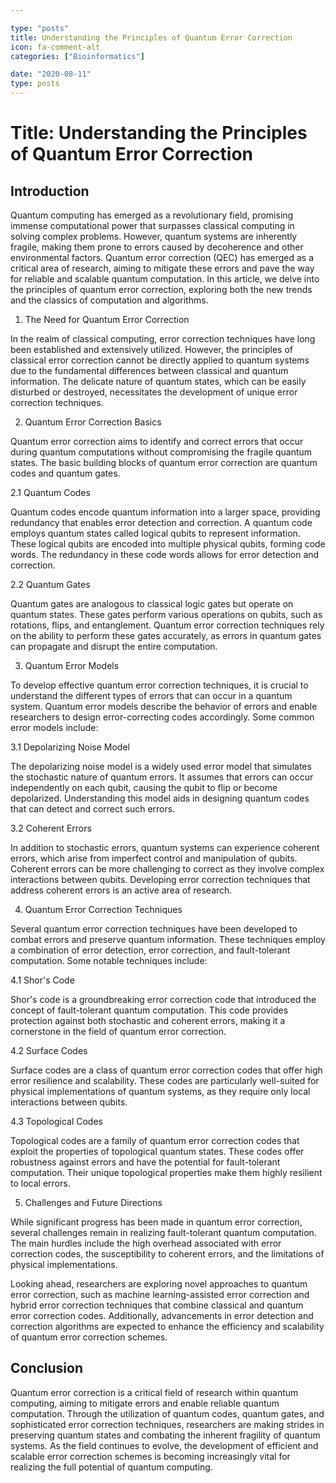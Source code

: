 ```yaml
---

type: "posts"
title: Understanding the Principles of Quantum Error Correction
icon: fa-comment-alt
categories: ["Bioinformatics"]

date: "2020-08-11"
type: posts
---
```





# Title: Understanding the Principles of Quantum Error Correction

## Introduction

Quantum computing has emerged as a revolutionary field, promising immense computational power that surpasses classical computing in solving complex problems. However, quantum systems are inherently fragile, making them prone to errors caused by decoherence and other environmental factors. Quantum error correction (QEC) has emerged as a critical area of research, aiming to mitigate these errors and pave the way for reliable and scalable quantum computation. In this article, we delve into the principles of quantum error correction, exploring both the new trends and the classics of computation and algorithms.

1. The Need for Quantum Error Correction

In the realm of classical computing, error correction techniques have long been established and extensively utilized. However, the principles of classical error correction cannot be directly applied to quantum systems due to the fundamental differences between classical and quantum information. The delicate nature of quantum states, which can be easily disturbed or destroyed, necessitates the development of unique error correction techniques.

2. Quantum Error Correction Basics

Quantum error correction aims to identify and correct errors that occur during quantum computations without compromising the fragile quantum states. The basic building blocks of quantum error correction are quantum codes and quantum gates.

2.1 Quantum Codes

Quantum codes encode quantum information into a larger space, providing redundancy that enables error detection and correction. A quantum code employs quantum states called logical qubits to represent information. These logical qubits are encoded into multiple physical qubits, forming code words. The redundancy in these code words allows for error detection and correction.

2.2 Quantum Gates

Quantum gates are analogous to classical logic gates but operate on quantum states. These gates perform various operations on qubits, such as rotations, flips, and entanglement. Quantum error correction techniques rely on the ability to perform these gates accurately, as errors in quantum gates can propagate and disrupt the entire computation.

3. Quantum Error Models

To develop effective quantum error correction techniques, it is crucial to understand the different types of errors that can occur in a quantum system. Quantum error models describe the behavior of errors and enable researchers to design error-correcting codes accordingly. Some common error models include:

3.1 Depolarizing Noise Model

The depolarizing noise model is a widely used error model that simulates the stochastic nature of quantum errors. It assumes that errors can occur independently on each qubit, causing the qubit to flip or become depolarized. Understanding this model aids in designing quantum codes that can detect and correct such errors.

3.2 Coherent Errors

In addition to stochastic errors, quantum systems can experience coherent errors, which arise from imperfect control and manipulation of qubits. Coherent errors can be more challenging to correct as they involve complex interactions between qubits. Developing error correction techniques that address coherent errors is an active area of research.

4. Quantum Error Correction Techniques

Several quantum error correction techniques have been developed to combat errors and preserve quantum information. These techniques employ a combination of error detection, error correction, and fault-tolerant computation. Some notable techniques include:

4.1 Shor's Code

Shor's code is a groundbreaking error correction code that introduced the concept of fault-tolerant quantum computation. This code provides protection against both stochastic and coherent errors, making it a cornerstone in the field of quantum error correction.

4.2 Surface Codes

Surface codes are a class of quantum error correction codes that offer high error resilience and scalability. These codes are particularly well-suited for physical implementations of quantum systems, as they require only local interactions between qubits.

4.3 Topological Codes

Topological codes are a family of quantum error correction codes that exploit the properties of topological quantum states. These codes offer robustness against errors and have the potential for fault-tolerant computation. Their unique topological properties make them highly resilient to local errors.

5. Challenges and Future Directions

While significant progress has been made in quantum error correction, several challenges remain in realizing fault-tolerant quantum computation. The main hurdles include the high overhead associated with error correction codes, the susceptibility to coherent errors, and the limitations of physical implementations.

Looking ahead, researchers are exploring novel approaches to quantum error correction, such as machine learning-assisted error correction and hybrid error correction techniques that combine classical and quantum error correction codes. Additionally, advancements in error detection and correction algorithms are expected to enhance the efficiency and scalability of quantum error correction schemes.

## Conclusion

Quantum error correction is a critical field of research within quantum computing, aiming to mitigate errors and enable reliable quantum computation. Through the utilization of quantum codes, quantum gates, and sophisticated error correction techniques, researchers are making strides in preserving quantum states and combating the inherent fragility of quantum systems. As the field continues to evolve, the development of efficient and scalable error correction schemes is becoming increasingly vital for realizing the full potential of quantum computing.